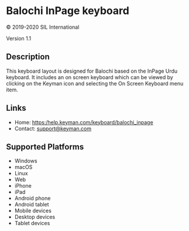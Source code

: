 Balochi InPage keyboard
=======================


© 2019-2020 SIL International

Version 1.1

Description
-----------

This keyboard layout is designed for Balochi based on the InPage Urdu keyboard. 
It includes an on screen keyboard which can be viewed by clicking on the Keyman 
icon and selecting the On Screen Keyboard menu item.   

Links
-----

 * Home:     <https:/help.keyman.com/keyboard/balochi_inpage>
 * Contact:  <support@keyman.com> 
 
Supported Platforms
-------------------

 * Windows
 * macOS
 * Linux
 * Web
 * iPhone
 * iPad
 * Android phone
 * Android tablet
 * Mobile devices
 * Desktop devices
 * Tablet devices
